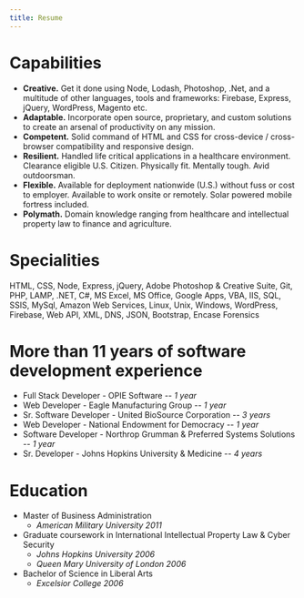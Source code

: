 ```yaml
---
title: Resume
---
```

# Capabilities
- **Creative.** Get it done using Node, Lodash, Photoshop, .Net, and a multitude of other languages, tools and frameworks: Firebase, Express, jQuery, WordPress, Magento etc.
- **Adaptable.** Incorporate open source, proprietary, and custom solutions to create an arsenal of productivity on any mission.
- **Competent.** Solid command of HTML and CSS for cross-device / cross-browser compatibility and responsive design. 
- **Resilient.** Handled life critical applications in a healthcare environment. Clearance eligible U.S. Citizen. Physically fit. Mentally tough. Avid outdoorsman.
- **Flexible.** Available for deployment nationwide (U.S.) without fuss or cost to employer. Available to work onsite or remotely. Solar powered mobile fortress included.
- **Polymath.** Domain knowledge ranging from healthcare and intellectual property law to finance and agriculture. 
# Specialities
HTML, CSS, Node, Express, jQuery, Adobe Photoshop & Creative Suite, Git, PHP, LAMP, .NET, C#,
MS Excel, MS Office, Google Apps, VBA, IIS, SQL, SSIS, MySql, Amazon Web Services, Linux, Unix,
Windows, WordPress, Firebase, Web API, XML, DNS, JSON, Bootstrap, Encase Forensics
# More than 11 years of software development experience

- Full Stack Developer - OPIE Software --                                 _1 year_
- Web Developer - Eagle Manufacturing Group --                            _1 year_
- Sr. Software Developer - United BioSource Corporation --                _3 years_
- Web Developer - National Endowment for Democracy --                     _1 year_
- Software Developer - Northrop Grumman & Preferred Systems Solutions --  _1 year_
- Sr. Developer - Johns Hopkins University & Medicine --                  _4 years_
# Education
- Master of Business Administration
  * *American Military University* _2011_
- Graduate coursework in International Intellectual Property Law & Cyber Security
  * *Johns Hopkins University* _2006_
  * *Queen Mary University of London* _2006_
- Bachelor of Science in Liberal Arts
  * *Excelsior College* _2006_
